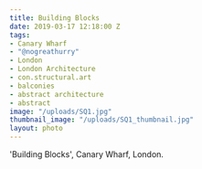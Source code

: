 ```yaml
---
title: Building Blocks
date: 2019-03-17 12:18:00 Z
tags:
- Canary Wharf
- "@nogreathurry"
- London
- London Architecture
- con.structural.art
- balconies
- abstract architecture
- abstract
image: "/uploads/SQ1.jpg"
thumbnail_image: "/uploads/SQ1_thumbnail.jpg"
layout: photo
---
```


'Building Blocks', Canary Wharf, London.